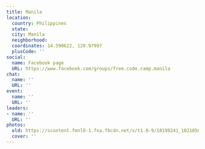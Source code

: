 ```yaml
---
title: Manila
location:
  country: Philippines
  state: 
  city: Manila
  neighborhood: 
  coordinates: 14.590622, 120.97997
  plusCode: ''
social:
  name: Facebook page
  URL: https://www.facebook.com/groups/free.code.camp.manila
chat:
  name: ''
  URL: ''
event:
  name: ''
  URL: ''
leaders:
- name: ''
  URL: ''
photos:
  old: https://scontent.fmnl8-1.fna.fbcdn.net/v/t1.0-9/18199241_10210563063370531_9192704129359910881_n.jpg?_nc_cat=108&_nc_ht=scontent.fmnl8-1.fna&oh=5f3bd5649007fd3443ff2c14af0d5e1e&oe=5CA828D9
  cover: ''
---
```

